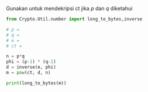Gunakan untuk mendekripsi ct jika $p$ dan $q$ diketahui

``` python
from Crypto.Util.number import long_to_bytes,inverse

# p = 
# q = 
# e = 
# ct =

n = p*q
phi = (p-1) * (q-1)
d = inverse(e, phi)
m = pow(ct, d, n)

print(long_to_bytes(m))
```

